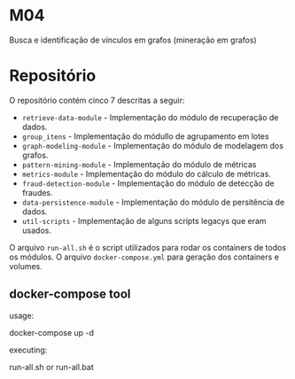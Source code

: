 # M04
 Busca e identificação de vínculos em grafos (mineração em grafos)

# Repositório

O repositório contém cinco 7 descritas a seguir:
* `retrieve-data-module` - Implementação do módulo de recuperação de dados.
* `group_itens` - Implementação do módullo de agrupamento em lotes
* `graph-modeling-module` - Implementação do módulo de modelagem dos grafos.
* `pattern-mining-module` - Implementação do módulo de métricas
* `metrics-module` - Implementação do módulo do cálculo de métricas.
* `fraud-detection-module` - Implementação do módulo de detecção de fraudes.
* `data-persistence-module` -  Implementação do módulo de persitência de dados.
* `util-scripts` - Implementação de alguns scripts legacys que eram usados.

O arquivo `run-all.sh` é o script utilizados para rodar os containers de todos os módulos. O arquivo `docker-compose.yml` para geração dos containers e volumes. 

 ## docker-compose tool

usage: 

docker-compose up -d

executing:

run-all.sh or run-all.bat
